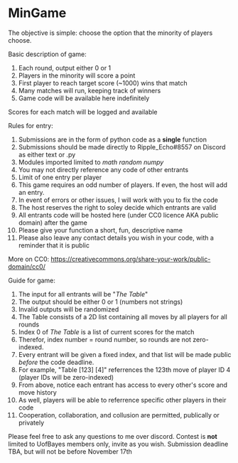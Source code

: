 # MinGame

The objective is simple: choose the option that the minority of players choose.

Basic description of game:
  1) Each round, output either 0 or 1
  2) Players in the minority will score a point
  3) First player to reach target score (~1000) wins that match
  4) Many matches will run, keeping track of winners
  5) Game code will be available here indefinitely

Scores for each match will be logged and available

Rules for entry:
  1) Submissions are in the form of python code as a **single** function 
  2) Submissions should be made directly to Ripple_Echo#8557 on Discord as either text or .py
  3) Modules imported limited to *math*  *random*  *numpy*
  4) You may not directly reference any code of other entrants
  5) Limit of one entry per player
  6) This game requires an odd number of players. If even, the host will add an entry.
  7) In event of errors or other issues, I will work with you to fix the code
  8) The host reserves the right to soley decide which entrants are valid
  9) All entrants code will be hosted here (under CC0 licence AKA public domain) after the game
  10) Please give your function a short, fun, descriptive name
  11) Please also leave any contact details you wish in your code, with a reminder that it is public
  
  More on CC0: https://creativecommons.org/share-your-work/public-domain/cc0/

Guide for game:
  1) The input for all entrants will be "*The Table*"
  2) The output should be either 0 or 1 (numbers not strings)
  3) Invalid outputs will be randomized
  4) The Table consists of a 2D list containing all moves by all players for all rounds
  5) Index 0 of *The Table* is a list of current scores for the match
  6) Therefor, index number = round number, so rounds are not zero-indexed.
  7) Every entrant will be given a fixed index, and that list will be made public *before* the code deadline.
  8) For example, "Table [123] [4]" referrences the 123th move of player ID 4 (player IDs will be zero-indexed)
  9) From above, notice each entrant has access to every other's score and move history
  10) As well, players will be able to referrence specific other players in their code
  11) Cooperation, collaboration, and collusion are permitted, publically or privately

Please feel free to ask any questions to me over discord.
Contest is **not** limited to UofBayes members only, invite as you wish.
Submission deadline TBA, but will not be before November 17th 

